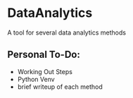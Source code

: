 # DataAnalytics
A tool for several data analytics methods

## Personal To-Do:

- Working Out Steps
- Python Venv
- brief writeup of each method
